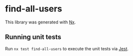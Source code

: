 # find-all-users

This library was generated with [Nx](https://nx.dev).

## Running unit tests

Run `nx test find-all-users` to execute the unit tests via [Jest](https://jestjs.io).
